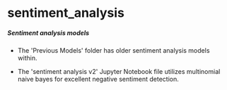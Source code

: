 # sentiment_analysis

##### Sentiment analysis models

+ The 'Previous Models' folder has older sentiment analysis models within. 

+ The 'sentiment analysis v2' Jupyter Notebook file utilizes multinomial naive bayes for excellent negative sentiment detection. 
